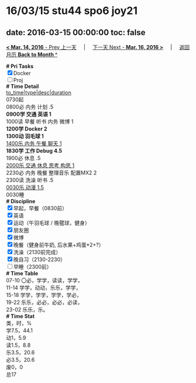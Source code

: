 # 16/03/15 stu44 spo6 joy21

date: 2016-03-15 00:00:00
toc: false
---
[**< Mar. 14, 2016** - Prev 上一天](/lifelogs/2016/03/d14.html) &nbsp; &nbsp; | &nbsp; &nbsp; [下一天 Next - **Mar. 16, 2016 >**](/lifelogs/2016/03/d16.html) &nbsp; &nbsp; |  &nbsp; &nbsp; [返回月历 **Back to Month ^**](/lifelogs/2016/03/index.html)
<br/><div><b># Pri Tasks</b></div><div><input checked="true" type="checkbox"/>Docker</div><div><input type="checkbox"/>Proj</div><div><b># Time Detail</b></div><div><u>to_time|type|desc|duration</u></div><div>0730起</div><div>0800必 内务 计划 .5</div><div><b>0900学 交通 英语 1</b></div><div>1000读 早餐 听书 内务 微博 1</div><div><b>1200学 Docker 2</b></div><div><b>1300动 羽毛球 1</b></div><div><u>1400乐 内务 午餐 聊天 1</u></div><div><b>1830学 工作 Debug 4.5</b></div><div>1900必 休息 .5</div><div><u>2000乐 交通 休息 思考 构思 1</u></div><div>2230必 内务 晚餐 整理音乐 配置MX2 2</div><div>2300读 洗澡 听书 .5</div><div><u>0030乐 动漫 1.5</u></div><div>0030睡</div><div><b># Discipline</b></div><div><input checked="true" type="checkbox"/>早起，早餐（0830前）</div><div><input checked="true" type="checkbox"/>英语</div><div><input checked="true" type="checkbox"/>运动（午羽毛球 / 晚毽球，健身）</div><div><input checked="true" type="checkbox"/>朋友圈</div><div><input checked="true" type="checkbox"/>微博</div><div><input checked="true" type="checkbox"/>晚餐（健身前牛奶, 后水果+鸡蛋*2+?）</div><div><input checked="true" type="checkbox"/>洗澡（2130前完成）</div><div><input checked="true" type="checkbox"/>晚自习（2130-2230）</div><div><input type="checkbox"/>早睡（2300前）</div><div><b># Time Table</b></div><div>07-10 〇必，学学，读读，学学，</div><div>11-14 学学，动动，乐乐，学学，</div><div>15-18 学学，学学，学学，学必，</div><div>19-22 乐乐，必必，必必，必读，</div><div>23-02 乐乐，乐。</div><div><b># Time Stat</b></div><div>类，时，%</div><div>学7.5，44.1</div><div>动1，5.9</div><div>读1.5，8.8</div><div>乐3.5，20.6</div><div>必3.5，20.6</div><div>废0，0</div><div>总17</div>
